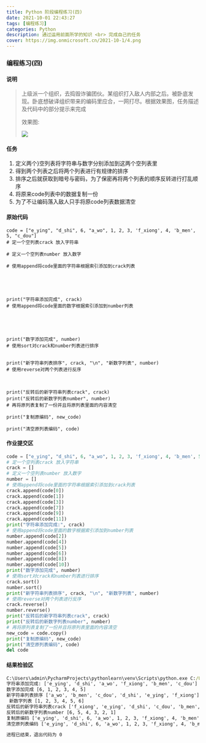```yaml
---
title: Python 阶段编程练习(四)
date: 2021-10-01 22:43:27
tags: [编程练习]
categories: Python
description: 通过运用前面所学的知识 <br> 完成自己的任务
cover: https://img.onmicrosoft.cn/2021-10-1/4.png
---
```


### 编程练习(四)

#### 说明

> 上级派一个组织，去捣毁诈骗团伙。某组织打入敌人内部之后。被卧底发现。卧底想破译组织带来的编码里应合，一网打尽。根据效果图，任务描述及代码中的部分提示来完成
>
> 效果图:
>
> ![](https://img.onmicrosoft.cn/2021-10-1/3.jpg)

#### 任务

1. 定义两个}空列表将字符串与数字分别添加到这两个空列表里
2. 得到两个列表之后将两个列表进行有规律的排序
3. 排序之后就获取到暗号与密码，为了保密再将两个列表的顺序反转进行打乱顺序
4. 将原来code列表中的数据复制一份
5. 为了不让编码落入敌人只手将原code列表数据清空

#### 原始代码

```
code = ["e_ying", "d_shi", 6, "a_wo", 1, 2, 3, 'f_xiong', 4, 'b_men', 5, "c_dou"]
# 定一个空列表crack 放入字符串

# 定义一个空列表number 放入数字

# 使用append将code里面的字符串根据索引添加到crack列表





print("字符串添加完成", crack)
# 使用append将code里面的数字根据索引添加到number列表





print("数字添加完成", number)
# 使用sort对crack和number列表进行排序


print("新字符串列表排序", crack, "\n", "新数字列表", number)
# 使用reverse对两个列表进行反序



print("反转后的新字符串列表crack", crack)
print("反转后的新数字列表number", number)
# 再将原列表复制了一份并且将原列表里面的内容清空

print("复制原编码", new_code)

print("清空原列表编码", code)

```

#### 作业提交区

```python
code = ["e_ying", "d_shi", 6, "a_wo", 1, 2, 3, 'f_xiong', 4, 'b_men', 5, "c_dou"]
# 定一个空列表crack 放入字符串
crack = []
# 定义一个空列表number 放入数字
number = []
# 使用append将code里面的字符串根据索引添加到crack列表
crack.append(code[0])
crack.append(code[1])
crack.append(code[3])
crack.append(code[7])
crack.append(code[9])
crack.append(code[11])
print("字符串添加完成:", crack)
# 使用append将code里面的数字根据索引添加到number列表
number.append(code[2])
number.append(code[4])
number.append(code[5])
number.append(code[6])
number.append(code[8])
number.append(code[10])
print("数字添加完成", number)
# 使用sort对crack和number列表进行排序
crack.sort()
number.sort()
print("新字符串列表排序", crack, "\n", "新数字列表", number)
# 使用reverse对两个列表进行反序
crack.reverse()
number.reverse()
print("反转后的新字符串列表crack", crack)
print("反转后的新数字列表number", number)
# 再将原列表复制了一份并且将原列表里面的内容清空
new_code = code.copy()
print("复制原编码", new_code)
print("清空原列表编码", code)
del code

```

#### 结果检验区

```cmd
C:\Users\admin\PycharmProjects\pythonlearn\venv\Scripts\python.exe C:/Users/admin/PycharmProjects/python_list/venv/test3.py
字符串添加完成: ['e_ying', 'd_shi', 'a_wo', 'f_xiong', 'b_men', 'c_dou']
数字添加完成 [6, 1, 2, 3, 4, 5]
新字符串列表排序 ['a_wo', 'b_men', 'c_dou', 'd_shi', 'e_ying', 'f_xiong'] 
 新数字列表 [1, 2, 3, 4, 5, 6]
反转后的新字符串列表crack ['f_xiong', 'e_ying', 'd_shi', 'c_dou', 'b_men', 'a_wo']
反转后的新数字列表number [6, 5, 4, 3, 2, 1]
复制原编码 ['e_ying', 'd_shi', 6, 'a_wo', 1, 2, 3, 'f_xiong', 4, 'b_men', 5, 'c_dou']
清空原列表编码 ['e_ying', 'd_shi', 6, 'a_wo', 1, 2, 3, 'f_xiong', 4, 'b_men', 5, 'c_dou']

进程已结束，退出代码为 0

```
